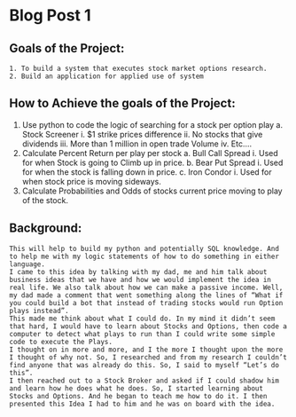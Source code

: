 # Blog Post 1

## Goals of the Project:
	1. To build a system that executes stock market options research.
	2. Build an application for applied use of system
## How to Achieve the goals of the Project:
  1.	Use python to code the logic of searching for a stock per option play
    a.	Stock Screener
      i.	$1 strike prices difference
      ii.	No stocks that give dividends
      iii.	More than 1 million in open trade Volume
      iv.	Etc.…
  2.	Calculate Percent Return per play per stock
    a.	Bull Call Spread
      i.	Used for when Stock is going to Climb up in price.
    b.	Bear Put Spread
      i.	Used for when the stock is falling down in price.
    c.	Iron Condor
      i.	Used for when stock price is moving sideways.
  3.	Calculate Probabilities and Odds of stocks current price moving to play of the stock.
 
## Background:
	This will help to build my python and potentially SQL knowledge. And to help me with my logic statements of how to do something in either language. 
	I came to this idea by talking with my dad, me and him talk about business ideas that we have and how we would implement the idea in real life. We also talk about how we can make a passive income. Well, my dad made a comment that went something along the lines of “What if you could build a bot that instead of trading stocks would run Option plays instead”.
	This made me think about what I could do. In my mind it didn’t seem that hard, I would have to learn about Stocks and Options, then code a computer to detect what plays to run than I could write some simple code to execute the Plays.
	I thought on in more and more, and I the more I thought upon the more I thought of why not. So, I researched and from my research I couldn’t find anyone that was already do this. So, I said to myself “Let’s do this”.
	I then reached out to a Stock Broker and asked if I could shadow him and learn how he does what he does. So, I started learning about Stocks and Options. And he began to teach me how to do it. I then presented this Idea I had to him and he was on board with the idea.
